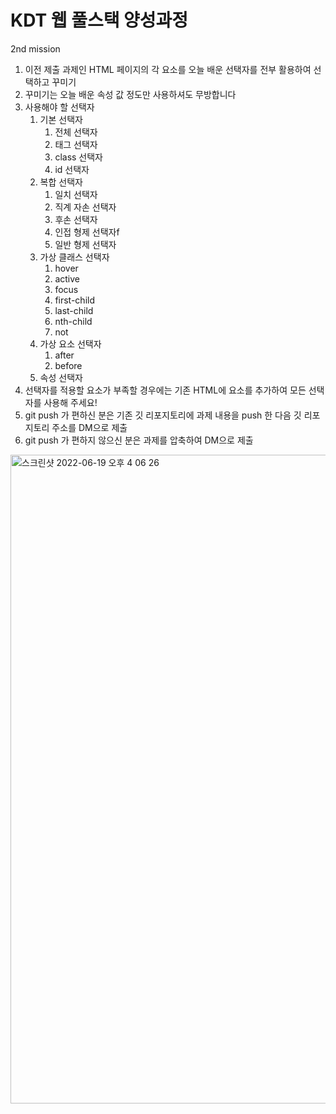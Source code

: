 # KDT 웹 풀스택 양성과정 
2nd mission
1. 이전 제출 과제인 HTML 페이지의 각 요소를 오늘 배운 선택자를 전부 활용하여 선택하고 꾸미기
2. 꾸미기는 오늘 배운 속성 값 정도만 사용하셔도 무방합니다
3. 사용해야 할 선택자
    1. 기본 선택자
        1. 전체 선택자
        2. 태그 선택자
        3. class 선택자
        4. id 선택자
    2. 복합 선택자
        1. 일치 선택자
        2. 직계 자손 선택자
        3. 후손 선택자
        4. 인접 형제 선택자f
        5. 일반 형제 선택자
    3. 가상 클래스 선택자
        1. hover
        2. active
        3. focus
        4. first-child
        5. last-child
        6. nth-child
        7. not
    4. 가상 요소 선택자
        1. after
        2. before
    5. 속성 선택자
4. 선택자를 적용할 요소가 부족할 경우에는 기존 HTML에 요소를 추가하여 모든 선택자를 사용해 주세요!
5. git push 가 편하신 분은 기존 깃 리포지토리에 과제 내용을 push 한 다음 깃 리포지토리 주소를 DM으로 제출
6. git push 가 편하지 않으신 분은 과제를 압축하여 DM으로 제출

<img width="1038" alt="스크린샷 2022-06-19 오후 4 06 26" src="https://user-images.githubusercontent.com/92978598/174469883-e7ccd109-24e7-4597-b75a-db0f799f3330.png">
